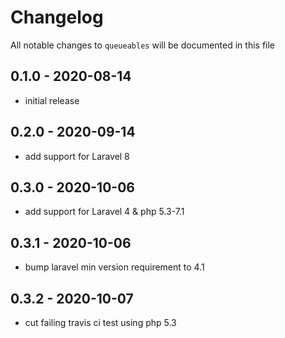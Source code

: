 # Changelog

All notable changes to `queueables` will be documented in this file

## 0.1.0 - 2020-08-14
- initial release


## 0.2.0 - 2020-09-14
- add support for Laravel 8


## 0.3.0 - 2020-10-06
- add support for Laravel 4 & php 5.3-7.1


## 0.3.1 - 2020-10-06
- bump laravel min version requirement to 4.1


## 0.3.2 - 2020-10-07
- cut failing travis ci test using php 5.3
